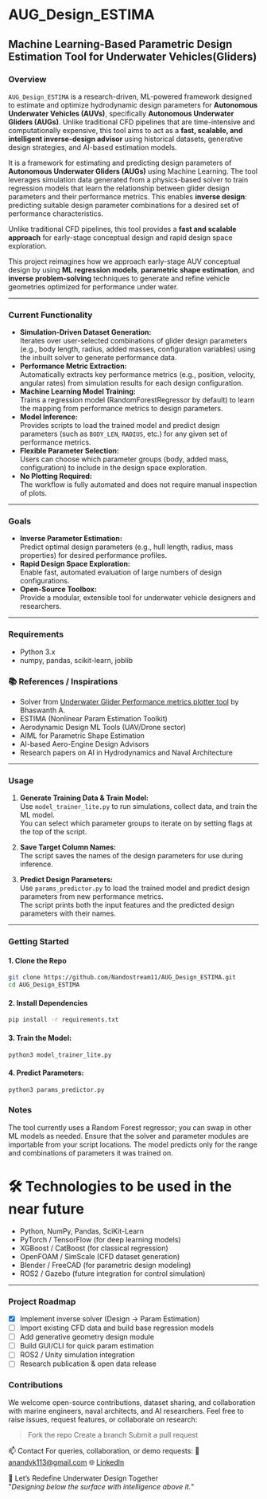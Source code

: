 # AUG_Design_ESTIMA
**Machine Learning-Based Parametric Design Estimation Tool for Underwater Vehicles(Gliders)**
---

### Overview

`AUG_Design_ESTIMA` is a research-driven, ML-powered framework designed to estimate and optimize hydrodynamic design parameters for **Autonomous Underwater Vehicles (AUVs)**, specifically **Autonomous Underwater Gliders (AUGs)**. Unlike traditional CFD pipelines that are time-intensive and computationally expensive, this tool aims to act as a **fast, scalable, and intelligent inverse-design advisor** using historical datasets, generative design strategies, and AI-based estimation models.

It is a framework for estimating and predicting design parameters of **Autonomous Underwater Gliders (AUGs)** using Machine Learning. The tool leverages simulation data generated from a physics-based solver to train regression models that learn the relationship between glider design parameters and their performance metrics. This enables **inverse design**: predicting suitable design parameter combinations for a desired set of performance characteristics.

Unlike traditional CFD pipelines, this tool provides a **fast and scalable approach** for early-stage conceptual design and rapid design space exploration.

This project reimagines how we approach early-stage AUV conceptual design by using **ML regression models**, **parametric shape estimation**, and **inverse problem-solving** techniques to generate and refine vehicle geometries optimized for performance under water.

---

### Current Functionality

- **Simulation-Driven Dataset Generation:**  
  Iterates over user-selected combinations of glider design parameters (e.g., body length, radius, added masses, configuration variables) using the inbuilt solver to generate performance data.
- **Performance Metric Extraction:**  
  Automatically extracts key performance metrics (e.g., position, velocity, angular rates) from simulation results for each design configuration.
- **Machine Learning Model Training:**  
  Trains a regression model (RandomForestRegressor by default) to learn the mapping from performance metrics to design parameters.
- **Model Inference:**  
  Provides scripts to load the trained model and predict design parameters (such as `BODY_LEN`, `RADIUS`, etc.) for any given set of performance metrics.
- **Flexible Parameter Selection:**  
  Users can choose which parameter groups (body, added mass, configuration) to include in the design space exploration.
- **No Plotting Required:**  
  The workflow is fully automated and does not require manual inspection of plots.

---

### Goals

- **Inverse Parameter Estimation:**  
  Predict optimal design parameters (e.g., hull length, radius, mass properties) for desired performance profiles.
- **Rapid Design Space Exploration:**  
  Enable fast, automated evaluation of large numbers of design configurations.
- **Open-Source Toolbox:**  
  Provide a modular, extensible tool for underwater vehicle designers and researchers.

---

<!-- ### 📁 What’s Inside

| Folder | Description |
|--------|-------------|
| `data/` | Sample CFD simulation results and synthetic datasets for AUGs |
| `models/` | ML models (XGBoost, LSTM, MLP, etc.) to be trained for parameter estimation |
| `notebooks/` | Jupyter notebooks for training, evaluation, and visualization |
| `scripts/` | Core scripts for preprocessing, modeling, and inverse solving(ref. [AUG-Simulator](https://github.com/Bhaswanth-A/AUG-Simulator)) | 
| `generative/` | Integration with generative shape estimation (WIP) |
| `docs/` | Technical documents and literature references |

--- -->
<!-- 
### 📌 Features

- ✅ ML Models trained on hydrodynamic CFD simulation results
- 🔄 Inverse design engine: Suggest design parameters for a desired underwater performance
- 🔄 Support for both 2D and 3D shape estimation
- 🔄 Open dataset loader and preprocessor module
- 🔄 Future support for **Unity/AUVSim/ROS2-Gazebo** integrations for real-time feedback -->

### Requirements

- Python 3.x
- numpy, pandas, scikit-learn, joblib

### 📚 References / Inspirations

- Solver from [Underwater Glider Performance metrics plotter tool](https://github.com/Bhaswanth-A/AUG-Simulator) by Bhaswanth A.
- ESTIMA (Nonlinear Param Estimation Toolkit)
- Aerodynamic Design ML Tools (UAV/Drone sector)
- AIML for Parametric Shape Estimation
- AI-based Aero-Engine Design Advisors
- Research papers on AI in Hydrodynamics and Naval Architecture

---
### Usage

1. **Generate Training Data & Train Model:**  
   Use `model_trainer_lite.py` to run simulations, collect data, and train the ML model.  
   You can select which parameter groups to iterate on by setting flags at the top of the script.

2. **Save Target Column Names:**  
   The script saves the names of the design parameters for use during inference.

3. **Predict Design Parameters:**  
   Use `params_predictor.py` to load the trained model and predict design parameters from new performance metrics.  
   The script prints both the input features and the predicted design parameters with their names.

---

###  Getting Started

#### 1. Clone the Repo

```bash
git clone https://github.com/Nandostream11/AUG_Design_ESTIMA.git
cd AUG_Design_ESTIMA
```
#### 2. Install Dependencies
```bash
pip install -r requirements.txt
```
#### 3. **Train the Model:**
```sh
python3 model_trainer_lite.py
```

#### 4. Predict Parameters:
```sh
python3 params_predictor.py
```
### Notes
The tool currently uses a Random Forest regressor; you can swap in other ML models as needed.
Ensure that the solver and parameter modules are importable from your script locations.
The model predicts only for the range and combinations of parameters it was trained on.

# 🛠 Technologies to be used in the near future

- Python, NumPy, Pandas, SciKit-Learn
- PyTorch / TensorFlow (for deep learning models)
- XGBoost / CatBoost (for classical regression)
- OpenFOAM / SimScale (CFD dataset generation)
- Blender / FreeCAD (for parametric design modeling)
- ROS2 / Gazebo (future integration for control simulation)

---
### Project Roadmap
- [x] Implement inverse solver (Design → Param Estimation)
- [ ] Import existing CFD data and build base regression models
- [ ] Add generative geometry design module
- [ ] Build GUI/CLI for quick param estimation
- [ ] ROS2 / Unity simulation integration
- [ ] Research publication & open data release
 
### Contributions
We welcome open-source contributions, dataset sharing, and collaboration with marine engineers, naval architects, and AI researchers.
Feel free to raise issues, request features, or collaborate on research:
> Fork the repo
> Create a branch
> Submit a pull request

📫 Contact
For queries, collaboration, or demo requests:
📧 anandvk113@gmail.com
🌐 [LinkedIn](https://www.linkedin.com/in/anandvardhanrbtics/)

🌊 Let’s Redefine Underwater Design Together \
"_Designing below the surface with intelligence above it._"
